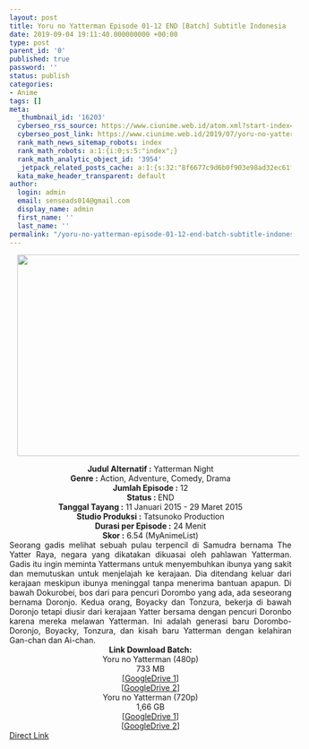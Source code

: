 ```yaml
---
layout: post
title: Yoru no Yatterman Episode 01-12 END [Batch] Subtitle Indonesia
date: 2019-09-04 19:11:40.000000000 +00:00
type: post
parent_id: '0'
published: true
password: ''
status: publish
categories:
- Anime
tags: []
meta:
  _thumbnail_id: '16203'
  cyberseo_rss_source: https://www.ciunime.web.id/atom.xml?start-index=3601&max-results=150
  cyberseo_post_link: https://www.ciunime.web.id/2019/07/yoru-no-yatterman-episode-01-12-end.html
  rank_math_news_sitemap_robots: index
  rank_math_robots: a:1:{i:0;s:5:"index";}
  rank_math_analytic_object_id: '3954'
  _jetpack_related_posts_cache: a:1:{s:32:"8f6677c9d6b0f903e98ad32ec61f8deb";a:2:{s:7:"expires";i:1663196949;s:7:"payload";a:0:{}}}
  kata_make_header_transparent: default
author:
  login: admin
  email: senseads014@gmail.com
  display_name: admin
  first_name: ''
  last_name: ''
permalink: "/yoru-no-yatterman-episode-01-12-end-batch-subtitle-indonesia/"
---
```

<div class="separator" style="clear: both; text-align: center;"><a href="https://1.bp.blogspot.com/-lzIFGf0A4n4/XThZ9HR1k3I/AAAAAAAAclE/jYNcN423KFIP3vt-9hrUgOodWIzMXT1uwCLcBGAs/s1600/Yoru%2Bno%2BYatterman.jpg" imageanchor="1" style="margin-left: 1em; margin-right: 1em;"><img border="0" data-original-height="720" data-original-width="1280" height="360" src="{{ site.baseurl }}/assets/2019/09/Yoru%2Bno%2BYatterman.jpg" width="640" /></a></div>
<p>
<div style="text-align: center;"><b>Judul</b><b><b> Alternatif </b>:</b> Yatterman Night</div>
<div style="text-align: center;"><b><b>Genre :</b></b> Action, Adventure, Comedy, Drama</div>
<div style="text-align: center;"><b>Jumlah Episode :</b> 12<br /><b>Status :&nbsp;</b>END<br /><b>Tanggal Tayang :</b> 11 Januari 2015 - 29 Maret 2015<br /><b>Studio Produksi :</b> Tatsunoko Production<br /><b>Durasi per Episode :</b> 24 Menit</div>
<div style="text-align: center;"><b>Skor :</b> 6.54 (MyAnimeList)</div>
<div style="text-align: center;"></div>
<div style="text-align: justify;"><span class="isi">Seorang gadis melihat sebuah pulau terpencil di Samudra bernama The Yatter Raya, negara yang dikatakan dikuasai oleh pahlawan Yatterman. Gadis itu ingin meminta Yattermans untuk menyembuhkan ibunya yang sakit dan memutuskan untuk menjelajah ke kerajaan. Dia ditendang keluar dari kerajaan meskipun ibunya meninggal tanpa menerima bantuan apapun. Di bawah Dokurobei, bos dari para pencuri Dorombo yang ada, ada seseorang bernama Doronjo. Kedua orang, Boyacky dan Tonzura, bekerja di bawah Doronjo tetapi diusir dari kerajaan Yatter bersama dengan pencuri Doronbo karena mereka melawan Yatterman. Ini adalah generasi baru Dorombo-Doronjo, Boyacky, Tonzura, dan kisah baru Yatterman dengan kelahiran Gan-chan dan Ai-chan.</span></div>
<div style="text-align: justify;"></div>
<div style="text-align: justify;"></div>
<div style="text-align: center;"><b>Link Download Batch:</b></div>
<div style="text-align: center;">Yoru no Yatterman (480p)</div>
<div style="text-align: center;">
<div style="text-align: center;">
<div style="text-align: center;">733 MB</div>
<div style="text-align: center;">[<a href="https://drive.google.com/file/d/16Oc4vwW_raB6S1mazKPTxWSDMEOZKrDW/view" target="_blank" rel="noopener">GoogleDrive 1</a>]<br />[<a href="https://drive.google.com/file/d/1ndO53MNYSzBOVcnWgxwcAnfoqpIGq9BQ/view" target="_blank" rel="noopener">GoogleDrive 2</a>]
<div style="text-align: center;">Yoru no Yatterman (720p)</div>
<div style="text-align: center;">1,66 GB</div>
<div style="text-align: center;">[<a href="https://drive.google.com/file/d/1zC6V6spoZKOY88xaur_pIyr1syHNS4n0/view" target="_blank" rel="noopener">GoogleDrive 1</a>]<br />[<a href="https://drive.google.com/file/d/1TkhYa-UByXxXxRrlyAmxFqcOXLpmUtEb/view" target="_blank" rel="noopener">GoogleDrive 2</a>]</div>
</div>
</div>
</div>
<link rel="stylesheet" href="https://cdnjs.cloudflare.com/ajax/libs/font-awesome/4.7.0/css/font-awesome.min.css" />
<div class="divbtn"> <a href="https://handymansurrender.com/fihup8buzv?key=94550f7ce39444073321dde3b8782f97" class="btn"><i class="fa fa-download"></i> Direct Link</a> </div>
